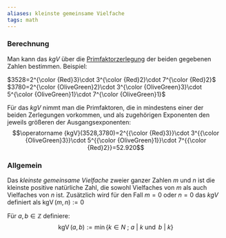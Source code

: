 ```yaml
---
aliases: kleinste gemeinsame Vielfache
tags: math
---
```


### Berechnung

Man kann das *kgV* über die [Primfaktorzerlegung](https://de.wikipedia.org/wiki/Primfaktorzerlegung "Primfaktorzerlegung") der beiden gegebenen Zahlen bestimmen. Beispiel:

$3528=2^{\color {Red}3}\cdot 3^{\color {Red}2}\cdot 7^{\color {Red}2}$ 
$3780=2^{\color {OliveGreen}2}\cdot 3^{\color {OliveGreen}3}\cdot 5^{\color {OliveGreen}1}\cdot 7^{\color {OliveGreen}1}$

Für das *kgV* nimmt man die Primfaktoren, die in mindestens einer der beiden Zerlegungen vorkommen, und als zugehörigen Exponenten den jeweils größeren der Ausgangsexponenten:
$$\operatorname {kgV}(3528,3780)=2^{{\color {Red}3}}\cdot 3^{{\color {OliveGreen}3}}\cdot 5^{{\color {OliveGreen}1}}\cdot 7^{{\color {Red}2}}=52.920$$

### Allgemein

Das *kleinste gemeinsame Vielfache* zweier ganzer Zahlen $m$ und $n$ ist die kleinste positive natürliche Zahl, die sowohl Vielfaches von $m$ als auch Vielfaches von $n$ ist. Zusätzlich wird für den Fall $m = 0$ oder $n = 0$ das *kgV* definiert als ${\displaystyle \operatorname {kgV} (m,\,n):=0}$

Für $a, b ∈ \mathbb Z$ definiere: $$\operatorname {kgV}(a, b) := \operatorname{min} \{ k ∈ N \:;\: a \:|\: k\: \operatorname{und} \:b \:| \:k \}$$
